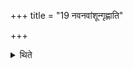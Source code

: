 +++
title = "19 नवनवांशून्गृह्णाति"

+++

<details><summary>थिते</summary>

19. Every time he takes nine stalks. 
</details>
